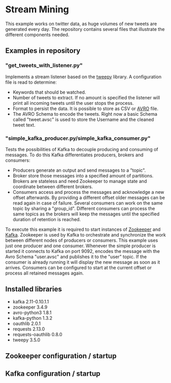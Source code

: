 # Stream Mining
This example works on twitter data, as huge volumes of new tweets are generated every day. The repository contains several files that illustrate the different components needed. 
## Examples in repository

### "get_tweets_with_listener.py"
Implements a stream listener based on the [tweepy](http://www.tweepy.org/) library. A configuration file is read to determine: 
+ Keywords that should be watched.
+ Number of tweets to extract. If no amount is specified the listener will print all incoming tweets until the user stops the process. 
+ Format to persist the data. It is possible to store as CSV or [AVRO](https://avro.apache.org/) file. 
+ The AVRO Schema to encode the tweets. Right now a basic Schema called "tweet.avsc" is used to store the Username and the cleaned tweet text. 

### "simple_kafka_producer.py/simple_kafka_consumer.py"
Tests the possibilities of Kafka to decouple producing and consuming of messages. To do this Kafka differentiates producers, brokers and consumers:
+ Producers generate an output and send messages to a "topic".
+ Broker store those messages into a specified amount of partitions. Brokers are stateless and need Zookeeper to manage state and coordinate between different brokers.
+ Consumers access and process the messages and acknowledge a new offset afterwards. By providing a different offset older messages can be read again in case of failure. Several consumers can work on the same topic by sharing a "group_id". Different consumers can process the same topics as the brokers will keep the messages until the specified duration of retention is reached. 

To execute this example it is required to start instances of  [Zookeeper](https://zookeeper.apache.org/) and [Kafka](https://kafka.apache.org/). Zookeeper is used by Kafka to orchestrate and synchronize the work between different nodes of producers or consumers. This example uses just one producer and one consumer. Whenever the simple producer is started it connects to Kafka on port 9092, encodes the message with the Avro Schema "user.avsc" and publishes it to the "user" topic. If the consumer is already running it will display the new message as soon as it arrives. Consumers can be configured to start at the current offset or process all retained messages again. 

## Installed libraries
+ kafka 2.11-0.10.1.1
+ zookeeper 3.4.9
+ avro-python3 1.8.1
+ kafka-python 1.3.2
+ oauthlib 2.0.1
+ requests 2.13.0
+ requests-oauthlib 0.8.0
+ tweepy 3.5.0

## Zookeeper configuration / startup

## Kafka configuration / startup
